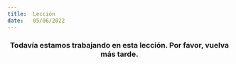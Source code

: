 ```yaml
---
title:  Lección
date:   05/06/2022
---
```


### <center>Todavía estamos trabajando en esta lección. Por favor, vuelva más tarde.</center>